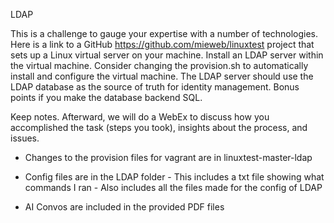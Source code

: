 LDAP

This is a challenge to gauge your expertise with a number of technologies. 
Here is a link to a GitHub https://github.com/mieweb/linuxtest project that sets up a Linux virtual server on your machine.
Install an LDAP server within the virtual machine.  Consider changing the provision.sh to automatically install and configure the virtual machine. 
The LDAP server should use the LDAP database as the source of truth for identity management. Bonus points if you make the database backend SQL. 

Keep notes. Afterward, we will do a WebEx to discuss how you accomplished the task (steps you took), insights about the process, and issues.

- Changes to the provision files for vagrant are in linuxtest-master-ldap
- Config files are in the LDAP folder
      - This includes a txt file showing what commands I ran
      - Also includes all the files made for the config of LDAP

- AI Convos are included in the provided PDF files
